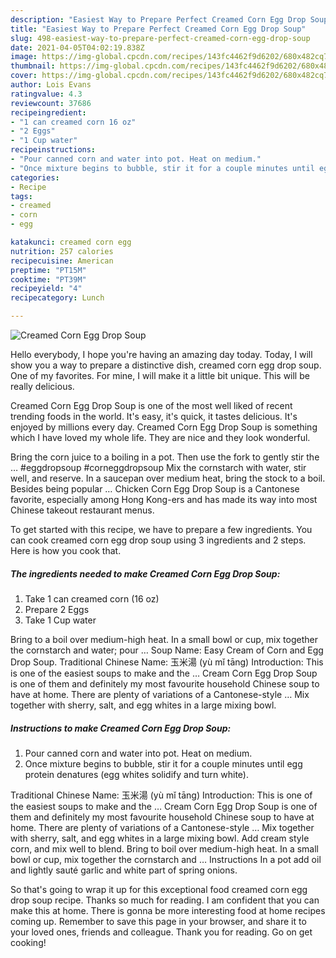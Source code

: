 ```yaml
---
description: "Easiest Way to Prepare Perfect Creamed Corn Egg Drop Soup"
title: "Easiest Way to Prepare Perfect Creamed Corn Egg Drop Soup"
slug: 498-easiest-way-to-prepare-perfect-creamed-corn-egg-drop-soup
date: 2021-04-05T04:02:19.838Z
image: https://img-global.cpcdn.com/recipes/143fc4462f9d6202/680x482cq70/creamed-corn-egg-drop-soup-recipe-main-photo.jpg
thumbnail: https://img-global.cpcdn.com/recipes/143fc4462f9d6202/680x482cq70/creamed-corn-egg-drop-soup-recipe-main-photo.jpg
cover: https://img-global.cpcdn.com/recipes/143fc4462f9d6202/680x482cq70/creamed-corn-egg-drop-soup-recipe-main-photo.jpg
author: Lois Evans
ratingvalue: 4.3
reviewcount: 37686
recipeingredient:
- "1 can creamed corn 16 oz"
- "2 Eggs"
- "1 Cup water"
recipeinstructions:
- "Pour canned corn and water into pot. Heat on medium."
- "Once mixture begins to bubble, stir it for a couple minutes until egg protein denatures (egg whites solidify and turn white)."
categories:
- Recipe
tags:
- creamed
- corn
- egg

katakunci: creamed corn egg 
nutrition: 257 calories
recipecuisine: American
preptime: "PT15M"
cooktime: "PT39M"
recipeyield: "4"
recipecategory: Lunch

---
```



![Creamed Corn Egg Drop Soup](https://img-global.cpcdn.com/recipes/143fc4462f9d6202/680x482cq70/creamed-corn-egg-drop-soup-recipe-main-photo.jpg)

Hello everybody, I hope you're having an amazing day today. Today, I will show you a way to prepare a distinctive dish, creamed corn egg drop soup. One of my favorites. For mine, I will make it a little bit unique. This will be really delicious.

Creamed Corn Egg Drop Soup is one of the most well liked of recent trending foods in the world. It's easy, it's quick, it tastes delicious. It's enjoyed by millions every day. Creamed Corn Egg Drop Soup is something which I have loved my whole life. They are nice and they look wonderful.

Bring the corn juice to a boiling in a pot. Then use the fork to gently stir the … #eggdropsoup #corneggdropsoup Mix the cornstarch with water, stir well, and reserve. In a saucepan over medium heat, bring the stock to a boil. Besides being popular … Chicken Corn Egg Drop Soup is a Cantonese favorite, especially among Hong Kong-ers and has made its way into most Chinese takeout restaurant menus.


To get started with this recipe, we have to prepare a few ingredients. You can cook creamed corn egg drop soup using 3 ingredients and 2 steps. Here is how you cook that.

<!--inarticleads1-->

##### The ingredients needed to make Creamed Corn Egg Drop Soup:

1. Take 1 can creamed corn (16 oz)
1. Prepare 2 Eggs
1. Take 1 Cup water


Bring to a boil over medium-high heat. In a small bowl or cup, mix together the cornstarch and water; pour … Soup Name: Easy Cream of Corn and Egg Drop Soup. Traditional Chinese Name: 玉米湯 (yù mǐ tāng) Introduction: This is one of the easiest soups to make and the … Cream Corn Egg Drop Soup is one of them and definitely my most favourite household Chinese soup to have at home. There are plenty of variations of a Cantonese-style … Mix together with sherry, salt, and egg whites in a large mixing bowl. 

<!--inarticleads2-->

##### Instructions to make Creamed Corn Egg Drop Soup:

1. Pour canned corn and water into pot. Heat on medium.
1. Once mixture begins to bubble, stir it for a couple minutes until egg protein denatures (egg whites solidify and turn white).


Traditional Chinese Name: 玉米湯 (yù mǐ tāng) Introduction: This is one of the easiest soups to make and the … Cream Corn Egg Drop Soup is one of them and definitely my most favourite household Chinese soup to have at home. There are plenty of variations of a Cantonese-style … Mix together with sherry, salt, and egg whites in a large mixing bowl. Add cream style corn, and mix well to blend. Bring to boil over medium-high heat. In a small bowl or cup, mix together the cornstarch and … Instructions In a pot add oil and lightly sauté garlic and white part of spring onions. 

So that's going to wrap it up for this exceptional food creamed corn egg drop soup recipe. Thanks so much for reading. I am confident that you can make this at home. There is gonna be more interesting food at home recipes coming up. Remember to save this page in your browser, and share it to your loved ones, friends and colleague. Thank you for reading. Go on get cooking!
